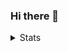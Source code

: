 ### Hi there 👋

<!--
**jordanlandry/jordanlandry** is a ✨ _special_ ✨ repository because its `README.md` (this file) appears on your GitHub profile.
-->

<details>
  <summary>Stats</summary>
    <a href="https://github.com/jordanlandry">
      <img src="https://github-readme-stats.vercel.app/api?username=jordanlandry&show_icons=true&hide_border=true" />
    </a>
    <a href="https://github.com/jordanlandry">
    <img src="https://github-readme-stats.vercel.app/api/top-langs/?username=jordanlandry&layout=compact&langs_count=9&hide=css,html" />
  </a>
</details>

